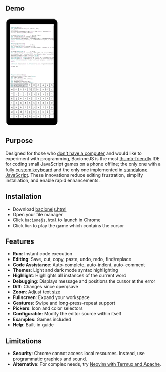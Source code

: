 ## Demo
<a href="//bacionejs.github.io/editor/bacionejs.html" target="_blank">
    <img src="README.jpg" width="33%" />
</a>

## Purpose
Designed for those who [don't have a computer](https://www.google.com/search?q=philippines+computer+ownership) and would like to experiment with programming, BacioneJS is the most [thumb-friendly](https://youtu.be/lx6Pf-KflcQ?si=jBlJVh4iwFUp_Nj8) IDE for coding small JavaScript games on a phone offline; the only one with a fully [custom keyboard](//github.com/search?q=ide+%22custom+keyboard%22&type=repositories) and the only one implemented in [standalone JavaScript](//github.com/search?q=standalone+javascript+ide+language%3Ahtml&type=repositories). These innovations reduce editing frustration, simplify installation, and enable rapid enhancements. 

## Installation
- Download [bacionejs.html](https://raw.githubusercontent.com/bacionejs/editor/main/bacionejs.html)
- Open your file manager
- Click `bacionejs.html` to launch in Chrome
- Click `Run` to play the game which contains the cursor

## Features
- **Run**: Instant code execution    
- **Editing**: Save, cut, copy, paste, undo, redo, find/replace  
- **Code Assistance**: Auto-complete, auto-indent, auto-comment  
- **Themes**: Light and dark mode syntax highlighting  
- **Highlight**: Highlights all instances of the current word  
- **Debugging**: Displays message and positions the cursor at the error  
- **Diff**: Changes since open/save  
- **Zoom**: Adjust text size  
- **Fullscreen**: Expand your workspace  
- **Gestures**: Swipe and long-press-repeat support  
- **Pickers**: Icon and color selectors  
- **Configurable**: Modify the editor source within itself  
- **Examples**: Games included
- **Help**: Built-in guide
   
## Limitations
- **Security**: Chrome cannot access local resources. Instead, use programmatic graphics and sound.
- **Alternative**: For complex needs, try [Neovim with Termux and Apache](https://github.com/bacionejs/termux).

